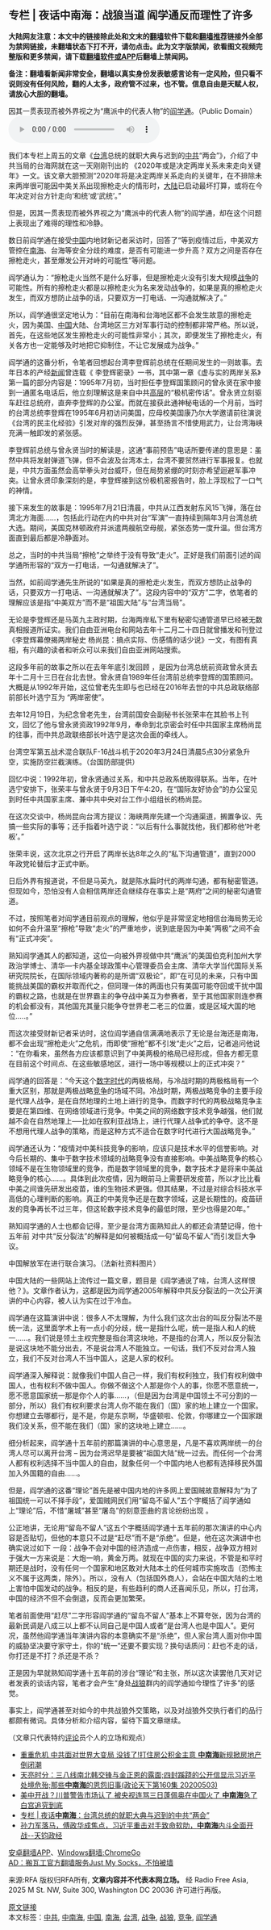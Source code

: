  <h2>专栏 | 夜话中南海：战狼当道    阎学通反而理性了许多</h2> <p class="notice"><b>大陆网友注意：本文中的链接除此处和文末的<a href="https://github.com/bannedbook/fanqiang" >翻墙</a>软件下载和<a href="https://github.com/killgcd/justmysocks/blob/master/README.md">翻墙推荐</a>链接外全部为禁网链接，未翻墙状态下打不开，请勿点击。此为文字版禁闻，欲看图文视频完整版和更多禁闻，请下载<a href="https://github.com/bannedbook/fanqiang">翻墙软件或APP</a>后翻墙上禁闻网。</p><p>备注：翻墙看新闻非常安全，翻墙以真实身份发表敏感言论有一定风险，但只看不说则没有任何风险，翻的人太多，政府管不过来，也不管。信息自由是天赋人权，请放心大胆的翻墙。</b></p>  <div class="entry"> <p><span>因其一贯表现而被外界视之为“鹰派中的代表人物”的<a href="https://www.bannedbook.org/bnews/tag/%E9%98%8E%E5%AD%A6%E9%80%9A/" class="st_tag internal_tag" rel="tag" title="标签 阎学通 下的日志">阎学通</a>。（Public Domain）</span><audio controls="controls" class="story_audio" type="audio/mpeg" preload="metadata" src="https://www.rfa.org/mandarin/zhuanlan/yehuazhongnanhai/gx-05042020154401.html/M0504GXE.mp3"></audio></p> <p>我们本专栏上周五的文章《<a href="https://www.bannedbook.org/bnews/tag/%e5%8f%b0%e6%b9%be/" class="st_tag internal_tag" rel="tag" title="标签 台湾 下的日志">台湾</a>总统的就职大典与迟到的<a href="https://www.bannedbook.org/bnews/tag/%e4%b8%ad%e5%85%b1/" class="st_tag internal_tag" rel="tag" title="标签 中共 下的日志">中共</a>“两会”》，介绍了中共当局的台海网就在这一天刚刚刊出的 《2020年或是决定两岸关系未来走向关键年》一文。该文章大胆预测“2020年将是决定两岸关系走向的关键年，在不排除未来两岸很可能因中美关系出现擦枪走火的情形时，<span class='wp_keywordlink_affiliate'><a href="https://www.bannedbook.org/" title="大陆" target="_blank">大陆</a></span>已启动最坏打算，或将在今年决定对台方针走向‘和统’或‘武统’。”</p> <p>但是，因其一贯表现而被外界视之为“鹰派中的代表人物”的阎学通，却在这个问题上表现出了难得的理性和冷静。</p> <p>数日前阎学通在接受<span class='wp_keywordlink_affiliate'><a href="https://www.bannedbook.org/" title="中国" target="_blank">中国</a></span>内地财新记者采访时，回答了“等到疫情过后，中美双方管控在<a href="https://www.bannedbook.org/bnews/tag/%e5%8d%97%e6%b5%b7/" class="st_tag internal_tag" rel="tag" title="标签 南海 下的日志">南海</a>、台海等安全分歧的难度，是否有可能进一步升高？双方之间是否存在擦枪走火，甚至爆发公开对峙的可能性”等问题。</p> <p>阎学通认为：“擦枪走火当然不是什么好事，但是擦枪走火没有引发大规模<a href="https://www.bannedbook.org/bnews/tag/%E6%88%98%E4%BA%89/" class="st_tag internal_tag" rel="tag" title="标签 战争 下的日志">战争</a>的可能性。所有的擦枪走火都是以擦枪走火为名来发动战争的，如果是真的擦枪走火发生，而双方想防止战争的话，只要双方一打电话、一沟通就解决了。”</p> <p>所以，阎学通很坚定地认为：“目前在南海和台海地区都不会发生故意的擦枪走火，因为美国、<a href="https://www.bannedbook.org/bnews/tag/%E4%B8%AD%E5%9B%BD/" class="st_tag internal_tag" rel="tag" title="标签 中国 下的日志">中国</a>大陆、台湾地区三方对军事行动的控制都非常严格。所以说，首先，在这些地区发生擦枪走火的可能性非常小；其次，即便发生了擦枪走火，有关各方也一定能够及时地把它抑制住，不让它发展成为战争。”</p> <p>阎学通的这番分析，令笔者回想起台湾李登辉前总统在任期间发生的一则故事。去年日本的产经<span class='wp_keywordlink_affiliate'><a href="https://www.bannedbook.org/" title="新闻">新闻</a></span>曾连载《 李登辉密录》一书，其中第一章《虚与实的两岸关系》第一篇的部分内容是：1995年7月初，当时担任李登辉国策顾问的曾永贤在家中接到一通匿名电话后，他立刻理解这是来自中共<span class='wp_keywordlink_affiliate'><a href="https://www.bannedbook.org/bnews/ccpdope/" title="中共高层内幕" target="_blank">高层</a></span>的“极机密传话”。曾永贤立刻驱车赶往总统府，直奔李登辉的办公室。而就在接获此通神秘电话的一个月前，当时的台湾总统李登辉在1995年6月初访问美国，应母校美国康乃尔大学邀请前往演说《台湾的民主化经验》引发对岸的强烈反弹，甚至扬言不惜使用武力，让台湾海峡充满一触即发的紧张感。</p> <p>李登辉前总统与曾永贤当时的解读是，这通“事前预告”电话所要传递的意思是：虽然中共将发射弹道飞弹，但不会波及台湾本土，台湾不要贸然进行军事报复。也就是，中共方面虽然会高举拳头对台威吓，但在局势紧绷的时刻亦希望迴避军事冲突。让曾永贤印象深刻的是，李登辉接到这份极机密报告时，脸上浮现松了一口气的神情。</p> <p>接下来发生的故事是：1995年7月21日清晨，中共从江西发射东风15飞弹，落在台湾北方海面……，包括此行动在内的中共对台“军演”一直持续到隔年3月台湾总统大选。期间，美国克林顿政府并派遣两艘航空母舰，紧张态势一度升温。但台湾方面直到最后都是冷静面对。</p>  <p>总之，当时的中共当局“擦枪”之举终于没有导致“走火”。正好是我们前面引述的阎学通所形容的“双方一打电话，一勾通就解决了”。</p> <p>当然，如前阎学通先生所说的“如果是真的擦枪走火发生，而双方想防止战争的话，只要双方一打电话、一沟通就解决了”。这段内容中的“双方”二字，依笔者的理解应该是指“中美双方”而不是“祖国大陆”与“台湾当局”。</p> <p>无论是李登辉还是马英九主政时期，台海两岸私下里有秘密勾通管道早已经被无数真相报道所证实。我们自由亚洲电台和网站去年十二月二十四日就曾播发和刊登过《李登辉幕僚揭两岸秘史 杨尚昆：搞点实际、伤感情的话少说》一文，有图有真相，有兴趣的读者和听众可以来我们自由亚洲网站搜索。</p> <p>这段多年前的故事之所以在去年年底引发回顾 ，是因为台湾总统前资政曾永贤去年十二月十三日在台北去世。曾永贤自1989年任台湾前总统李登辉的国策顾问。大概是从1992年开始，这位曾老先生即与也已经在2016年去世的中共总政联络部前部长叶选宁互为 “两岸密使”。</p> <p>去年12月19日，为纪念曾老先生，台湾前国安会副秘书长张荣丰在其脸书上刊文，回忆了他与曾永贤资政1992年9月，奉命到北京密会时任中共国家主席杨尚昆的往事，而中共总政联络部长叶选宁是这次会面的牵线人。</p> <p> <span>台湾空军第五战术混合联队F-16战斗机于2020年3月24日清晨5点30分紧急升空，实施防空拦截演练。（台国防部提供）</span></p> <p>回忆中说：1992年初，曾永贤通过关系，和中共总政系统取得联系。当年，在叶选宁安排下，张荣丰与曾永贤于9月3日下午4:20，在“国际友好协会”的办公室见到时任中共国家主席、兼中共中央对台工作小组组长的杨尚昆。</p> <p>在这次交谈中，杨尚昆向台湾方提议：海峡两岸先建一个沟通渠道，搁置争议、先搞一些实际的事等；还手指着叶选宁说：“以后有什么事就找他，我们都称他‘叶老板’。”</p> <p>张荣丰说，这次北京之行开启了两岸长达8年之久的“私下沟通管道”，直到2000年政党轮替后才正式中断。</p>  <p>日后外界有报道说，不但是马英九，就是陈水扁时代的两岸勾通，都有秘密管道。但现如今，恐怕没有人会相信两岸还会继续存在事实上是“两府”之间的秘密勾通管道。</p> <p>不过，按照笔者对阎学通目前观点的理解，他似乎是非常坚定地相信台海局势无论如何不会升温至“擦枪”导致“走火”的严重地步，说到底是因为中美“两极”之间不会有“正式冲突”。</p> <p>熟知阎学通其人的都知道，这位一向被外界视做中共“鹰派”的美国伯克利加州大学政治学博士、清华—卡内基全球政策中心管理委员会主席、清华大学当代国际关系研究院院长，在国际领域内著称的是所谓“双极论”，即“在可见的未来，只有中国能挑战美国的霸权并取而代之，但同理一体的两面也只有美国可能夺回或干扰中国的霸权之路，也就是在世界霸主的争夺战中美互为参赛者，至于其他国家则连参赛的机会都没有，其他国充其量只能争夺世界老二老三的位置，或是区域大国的地位…..。”</p> <p>而这次接受财新记者采访时，这位阎学通自信满满地表示了无论是台海还是南海，都不会出现“擦枪走火”之危机，而即使“擦枪”都不引发“走火”之后，记者追问他说 ：“在你看来，虽然各方应该都意识到了中美两极的格局已经形成，但各方都无意在目前这个时间点、在这些敏感地区，进行一场中等规模以上的正式冲突？”</p> <p>阎学通的回答是：“今天这个<span class='wp_keywordlink_affiliate'><a href="https://chinadigitaltimes.net/chinese/" title="中国数字时代" target="_blank">数字时代</a></span>的两极格局，与冷战时期的两极格局有一个重大区别，那就是两极战略<a href="https://www.bannedbook.org/bnews/tag/%E7%AB%9E%E4%BA%89/" class="st_tag internal_tag" rel="tag" title="标签 竞争 下的日志">竞争</a>的场域不同。冷战时期，两极战略竞争的主要手段是代理人战争，是在自然地理的土地上进行的竞争。而数字时代的两极战略竞争主要是在第四维、在网络领域进行竞争。中美之间的网络数字技术竞争越强，他们就越不会在自然地理上──比如在叙利亚战场上，进行代理人战争式的争夺。这不是不想用代理人战争的策略，而是这种方式不适合在数字时代进行大国战略竞争。”</p> <p>阎学通还认为：“疫情对中美科技竞争的影响，应该只是技术水平的信誉影响。对今后长期的、集中于数字技术领域的战略竞争没有直接影响。中美战略竞争的核心领域不是在生物领域里的竞争，而是数字领域里的竞争，数字技术才是将来中美战略竞争的核心……。具体到此次疫情，因为眼前马上需要研发疫苗，所以才比比看中美之间谁先研发出疫苗，谁的生物技术更强。但其结果，不过是对综合科技水平高低的心理判断的影响。真正的中美竞争还是在数字领域，这是长期性的。疫苗研发的竞争再长不过三年，但这轮数字技术竞争的最低时限，至少也得是20年。”</p> <p>熟知阎学通的人士也都会记得，至少是台湾方面熟知此人的都还会清楚记得，他十五年前 对中共“反分裂法”的解释是如何被概括成一句“留岛不留人”而引发巨大争议。</p> <p> <span>中国解放军在进行联合演习。（法新社资料图片）</span></p> <p>中国大陆的一些网站上流传过一篇文章，题目是《阎学通说了啥，台湾人这样恨他？》。文章作者认为，这都是因为阎学通2005年解释中共反分裂法的一次公开演讲的中心内容，被人认为实在过于冷血。</p>  <p>阎学通在这篇演讲中说：很多人不太理解，为什么我们这次出台的叫反分裂法不是统一法，这里面学术上有一点小的分歧，统一是指什么呢，统一是指人和人的统一……。我们说是领土主权完整是指台湾这块地，不是指的台湾人，所以反分裂法是说这块地不能分出去，不是说台湾人不能独立。一句话，我们不反对台湾人独立，我们不反对台湾人不当中国人，这是人家的权利。</p> <p>阎学通深入解释说：就像我们中国人自己一样，我们有权利独立，我们有权利做中国人，也有权利不做中国人。你做不做这个人那是你个人的事，你愿不愿意统一，愿不愿意国家统一那是你个人的事……，（但是因为台湾是中国领土不可分割的一部分，所以）我们有权利要求台湾人你不能在我们（国）家的地上建立一个国家。你想建立去哪都行，是不是，你是东京啊，华盛顿啦、伦敦，你哪建立一个国家跟我们没关系，但不能在我们（国）家的这块地上建立……。</p> <p>细分析起来，阎学通十五年前的那篇演讲的中心意思是，凡是不喜欢两岸统一的台湾人尽可以离开台湾 &#8211; 因为台湾迟早是要被“祖国大陆”统一过去。而任何一个台湾人都有权利选择不当中国人的自由，就象任何一个中国内地人也都有选择移民外国加入外国籍的自由……。</p> <p>但是，阎学通的这番“理论”首先是被中国内地的许多网上爱国贼故意解释为“为了祖国统一可以不择手段”，爱国贼网民们用“留岛不留人”五个字概括了阎学通如上“理论”后，不惜“屠城”甚至“屠岛”的刻意歪曲的言论纷纷出现 。</p> <p>公正地讲，无论用“留岛不留人”这五个字概括阎学通十五年前的那次演讲的中心内容是否贴切，但他的本意只不过是“赶尽”而不是“杀绝”。但是，他在这次演讲中也确实说过如下 一段：战争不会对中国的经济造成一点伤害，相反，战争双方相对于强大一方来说是：大炮一响，黄金万两。就现在中国的实力来说，不管是和平时期还是战时，没有任何一个国家和地区敢对大陆本土的任何城市实施攻击（恐怖主义不属于这两类，除外）。所以，没有人（包括国外商人），会站在中国大陆的土地上害怕中国发动的战争。相反的是，有些趋利的商人还喜闻乐见，所以，打台湾，中国的经济不但不会倒退，反而会更加繁荣。</p> <p>笔者前面使用“赶尽”二字形容阎学通的“留岛不留人”基本上不算夸张，因为台湾的最新民调是八成三以上都不认同自己是中国人或者“是台湾人也是中国人”。更何况，虽然他阎学通当年演讲内容的本意确实不是“杀绝”，但人家台湾人面对你中国的威胁坚决要守家守土，你的“统一”还要不要实现？换句话质问：赶也不走的话，你打还是不打？杀还是不杀？</p> <p>正是因为早就熟知阎学通十五年前的涉台“理论”和主张，所以这次读罢他几天对记者发表的谈话内容，笔者才会产生“身处<a href="https://www.bannedbook.org/bnews/tag/%E6%88%98%E7%8B%BC/" class="st_tag internal_tag" rel="tag" title="标签 战狼 下的日志">战狼</a>群内的阎学通如今理性了许多”的感觉。</p> <p>事实上，阎学通甚至对如今的中共战狼外交策略，以及对战狼外交执行者们的品行都颇有微词。具体分析和介绍内容，留待下篇文章继续。</p> <p>（文章只代表特约<span class='wp_keywordlink_affiliate'><a href="https://www.bannedbook.org/bnews/comments/" title="新闻评论" target="_blank">评论</a></span>员个人的立场和观点）</p>  <ul class='op-related-articles' title='相关阅读'> <li><a href='https://www.bannedbook.org/bnews/topimagenews/20200504/1322978.html' target='_blank'>重重危机 中共面对世界大变局 没钱了!打住房公积金主意 <b>中南海</b>新规掀房地产倒闭潮</a></li> <li><a href='https://www.bannedbook.org/bnews/cbnews/20200504/1322879.html' target='_blank'>天亮时分：三八线南北韩交锋与金正恩的露面;四封蹊跷的公开信显示习近平处境危殆;那些<b>中南海</b>的恩怨旧事(政论天下第160集 20200503) </a></li> <li><a href='https://www.bannedbook.org/bnews/topimagenews/20200502/1322387.html' target='_blank'>美中开战？川普警告市场认了 被央视连骂三日蓬佩奥在中国火了 <b>中南海</b>急了 白宫追究到底</a></li> <li><a href='https://www.bannedbook.org/bnews/cbnews/20200502/1322111.html' target='_blank'>专栏 | 夜话<b>中南海</b>：台湾总统的就职大典与迟到的中共“两会”</a></li> <li><a href='https://www.bannedbook.org/bnews/cbnews/20200429/1320998.html' target='_blank'>孙力军落马，傅政华成焦点，习近平重击对手致命软肋，<b>中南海</b>内斗全面开战--天钧政经</a></li> </ul> <div class="texttj"> <a href="https://github.com/bannedbook/fanqiang/wiki/%E7%A6%81%E9%97%BB%E7%BD%91%E5%AE%89%E5%8D%93%E7%BF%BB%E5%A2%99%E6%96%B0%E9%97%BBAPP" target="_blank">安卓翻墙APP</a>、<a href="https://github.com/bannedbook/fanqiang/wiki/Chrome%E4%B8%80%E9%94%AE%E7%BF%BB%E5%A2%99%E5%8C%85" target="_blank">Windows翻墙:ChromeGo</a><br/> <a href="https://github.com/killgcd/justmysocks/blob/master/README.md" target="_blank">AD：搬瓦工官方翻墙服务Just My Socks，不怕被墙</a> </div><p>来源:RFA  版权归RFA所有, <strong>文章内容并不代表本网立场。</strong>  经 Radio Free Asia, 2025 M St. NW, Suite 300, Washington DC 20036 许可进行再版。</p><a name='sharetosocial'></a>         <div><a href='https://www.bannedbook.org/bnews/cbnews/20200505/1323179.html'>原文链接</a></div>  </div><!--END ENTRY--> <div class="postfooter"> <div>本文标签：<a href="https://www.bannedbook.org/bnews/tag/%e4%b8%ad%e5%85%b1/" rel="tag">中共</a>, <a href="https://www.bannedbook.org/bnews/tag/%e4%b8%ad%e5%8d%97%e6%b5%b7/" rel="tag">中南海</a>, <a href="https://www.bannedbook.org/bnews/tag/%E4%B8%AD%E5%9B%BD/" rel="tag">中国</a>, <a href="https://www.bannedbook.org/bnews/tag/%e5%8d%97%e6%b5%b7/" rel="tag">南海</a>, <a href="https://www.bannedbook.org/bnews/tag/%e5%8f%b0%e6%b9%be/" rel="tag">台湾</a>, <a href="https://www.bannedbook.org/bnews/tag/%E6%88%98%E4%BA%89/" rel="tag">战争</a>, <a href="https://www.bannedbook.org/bnews/tag/%E6%88%98%E7%8B%BC/" rel="tag">战狼</a>, <a href="https://www.bannedbook.org/bnews/tag/%E7%AB%9E%E4%BA%89/" rel="tag">竞争</a>, <a href="https://www.bannedbook.org/bnews/tag/%E9%98%8E%E5%AD%A6%E9%80%9A/" rel="tag">阎学通</a></div>  </div><!--END POSTFOOTER--> 